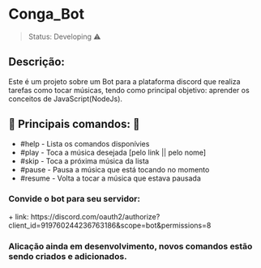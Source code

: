 # Conga_Bot
> Status: Developing ⚠️
## Descrição:
<p>Este é um projeto sobre um Bot para a plataforma discord que realiza tarefas como tocar músicas, tendo como principal objetivo: aprender os conceitos de JavaScript(NodeJs).</p>
<h2> 🎼 Principais comandos: 🎼</h2>
<ul>
  <li>#help - Lista os comandos disponívies</li>
  <li>#play - Toca a música desejada [pelo link || pelo nome]</li>
  <li>#skip - Toca a próxima música da lista</li>
  <li>#pause - Pausa a música que está tocando no momento</li>
  <li>#resume - Volta a tocar a música que estava pausada</li>
</ul> 
<h3> Convide o bot para seu servidor: </h3>
+ link: https://discord.com/oauth2/authorize?client_id=919760244236763186&scope=bot&permissions=8
<h3> Alicação ainda em desenvolvimento, novos comandos estão sendo criados e adicionados. </h3>
